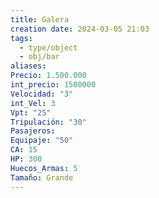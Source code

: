 ```yaml
---
title: Galera
creation date: 2024-03-05 21:03
tags:
  - type/object
  - obj/bar
aliases: 
Precio: 1.500.000
int_precio: 1500000
Velocidad: "3"
int_Vel: 3
Vpt: "25"
Tripulación: "30"
Pasajeros: 
Equipaje: "50"
CA: 15
HP: 300
Huecos_Armas: 5
Tamaño: Grande
---
```


